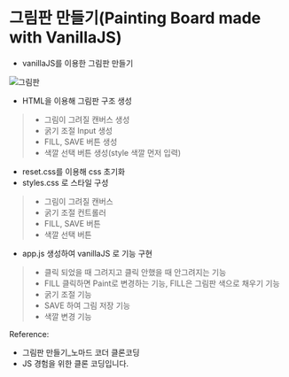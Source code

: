 # 그림판 만들기(Painting Board made with VanillaJS)

- vanillaJS를 이용한 그림판 만들기

![그림판](https://user-images.githubusercontent.com/88040158/151472453-2942ee0a-1221-468d-8793-b3e5e381626f.PNG)


- HTML을 이용해 그림판 구조 생성
> - 그림이 그려질 캔버스 생성
> - 굵기 조절 Input 생성
> - FILL, SAVE 버튼 생성
> - 색깔 선택 버튼 생성(style 색깔 먼저 입력)

- reset.css를 이용해 css 초기화
- styles.css 로 스타일 구성
> - 그림이 그려질 캔버스 
> - 굵기 조절 컨트롤러
> - FILL, SAVE 버튼
> - 색깔 선택 버튼

- app.js 생성하여 vanillaJS 로 기능 구현
> - 클릭 되었을 때 그려지고 클릭 안했을 때 안그려지는 기능
> - FILL 클릭하면 Paint로 변경하는 기능,  FILL은 그림판 색으로 채우기 기능
> - 굵기 조절 기능
> - SAVE 하여 그림 저장 기능
> - 색깔 변경 기능


Reference:
- 그림판 만들기_노마드 코더 클론코딩
- JS 경험을 위한 클론 코딩입니다.
